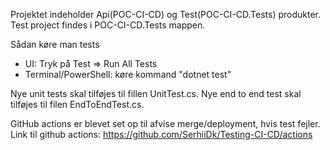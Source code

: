Projektet indeholder Api(POC-CI-CD) og Test(POC-CI-CD.Tests) produkter.  
Test project findes i POC-CI-CD.Tests mappen. 

Sådan køre man tests
- UI: Tryk på Test => Run All Tests
- Terminal/PowerShell: køre kommand "dotnet test"


Nye unit tests skal tilføjes til fillen UnitTest.cs. 
Nye end to end test skal tilføjes til filen EndToEndTest.cs.


GitHub actions er blevet set op til afvise merge/deployment, hvis test fejler.
Link til github actions: https://github.com/SerhiiDk/Testing-CI-CD/actions

